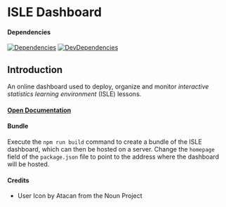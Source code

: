 # ISLE Dashboard

#### Dependencies

[![Dependencies][dependencies-image]][dependencies-url] [![DevDependencies][dev-dependencies-image]][dev-dependencies-url]

## Introduction

An online dashboard used to deploy, organize and monitor *interactive statistics learning environment* (ISLE) lessons.

#### [Open Documentation][docs]

#### Bundle

Execute the `npm run build` command to create a bundle of the ISLE dashboard, which can then be hosted on a server. Change the `homepage` field of the `package.json` file to point to the address where the dashboard will be hosted.

[dependencies-image]: https://img.shields.io/david/planeshifter/isle-dashboard/master.svg
[dependencies-url]: https://david-dm.org/planeshifter/isle-dashboard/master

[dev-dependencies-image]: https://img.shields.io/david/dev/planeshifter/isle-dashboard/master.svg
[dev-dependencies-url]: https://david-dm.org/planeshifter/isle-dashboard/master#info=devDependencies

[docs]: http://isledocs.philipp-burckhardt.com/

#### Credits

- User Icon by Atacan from the Noun Project
